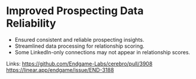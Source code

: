 # Improved Prospecting Data Reliability

-   Ensured consistent and reliable prospecting insights.
-   Streamlined data processing for relationship scoring.
-   Some LinkedIn-only connections may not appear in relationship scores.

Links:
https://github.com/Endgame-Labs/cerebro/pull/3908
https://linear.app/endgame/issue/END-3188

